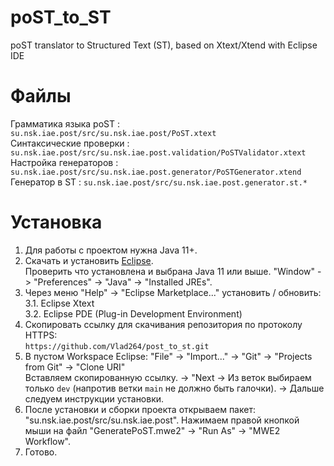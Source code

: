 # poST_to_ST
poST translator to Structured Text (ST), based on Xtext/Xtend with Eclipse IDE

# Файлы
Грамматика языка poST : `su.nsk.iae.post/src/su.nsk.iae.post/PoST.xtext`\
Синтаксические проверки : `su.nsk.iae.post/src/su.nsk.iae.post.validation/PoSTValidator.xtext`\
Настройка генераторов : `su.nsk.iae.post/src/su.nsk.iae.post.generator/PoSTGenerator.xtend`\
Генератор в ST : `su.nsk.iae.post/src/su.nsk.iae.post.generator.st.*`

# Установка
1. Для работы с проектом нужна Java 11+.
2. Скачать и установить [Eclipse](https://eclipse.org/downloads/).\
   Проверить что установлена и выбрана Java 11 или выше. "Window" -> "Preferences" -> "Java" -> "Installed JREs".
3. Через меню "Help" -> "Eclipse Marketplace..." установить / обновить:\
  3.1. Eclipse Xtext\
  3.2. Eclipse PDE (Plug-in Development Environment)
4. Скопировать ссылку для скачивания репозитория по протоколу HTTPS:\
   `https://github.com/Vlad264/post_to_st.git`
5. В пустом Workspace Eclipse: "File" -> "Import..." -> "Git" -> "Projects from Git" -> "Clone URI"\
   Вставляем скопированную ссылку. -> "Next -> Из веток выбираем только `dev` (напротив ветки `main` не должно быть галочки). -> Дальше следуем инструкции установки.
6. После установки и сборки проекта открываем пакет: "su.nsk.iae.post/src/su.nsk.iae.post". Нажимаем правой кнопкой мыши на файл "GeneratePoST.mwe2" -> "Run As" -> "MWE2 Workflow".
7. Готово.
